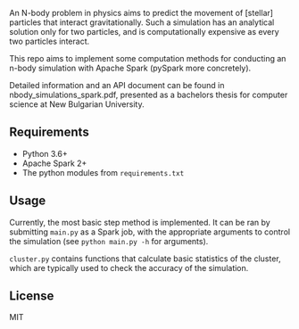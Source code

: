 An N-body problem in physics aims to predict the movement of [stellar] particles that interact gravitationally. Such a simulation has an analytical solution only for two particles, and is computationally expensive as every two particles interact. 

This repo aims to implement some computation methods for conducting an n-body simulation with Apache Spark (pySpark more concretely). 

Detailed information and an API document can be found in nbody_simulations_spark.pdf, presented as a bachelors thesis for computer science at New Bulgarian University.

## Requirements 
* Python 3.6+
* Apache Spark 2+
* The python modules from ```requirements.txt```

## Usage

Currently, the most basic step method is implemented. It can be ran by submitting ```main.py``` as a Spark job, with the appropriate arguments to control the simulation (see ```python main.py -h``` for arguments).

```cluster.py``` contains functions that calculate basic statistics of the cluster, which are typically used to check the accuracy of the simulation.


## License
MIT